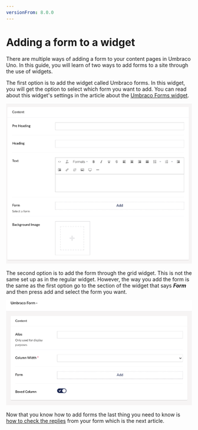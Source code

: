 ```yaml
---
versionFrom: 8.0.0
---
```


# Adding a form to a widget

There are multiple ways of adding a form to your content pages in Umbraco Uno. In this guide, you will learn of two ways to add forms to a site through the use of widgets.

The first option is to add the widget called Umbraco forms. In this widget, you will get the option to select which form you want to add. You can read about this widget's settings in the article about the [Umbraco Forms widget](../../Widgets/Umbraco-Form).

![Regular Umbraco Forms](images/Regular-form.png)

The second option is to add the form through the grid widget. This is not the same set up as in the regular widget. However, the way you add the form is the same as the first option go to the section of the widget that says ***Form*** and then press add and select the form you want.

![Grid Umbraco Forms](images/Grid-forms.png)

Now that you know how to add forms the last thing you need to know is [how to check the replies](../How-to-check-your-replies-from-forms) from your form which is the next article.
